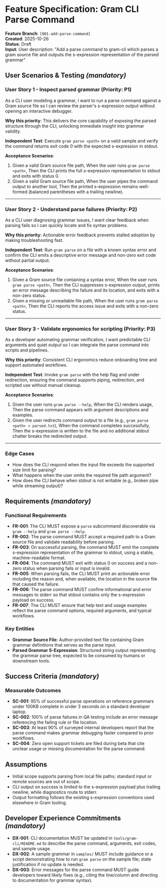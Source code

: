 # Feature Specification: Gram CLI Parse Command

**Feature Branch**: `[001-add-parse-command]`  
**Created**: 2025-10-26  
**Status**: Draft  
**Input**: User description: "Add a parse command to gram-cli which parses a gram source file and outputs the s-expression representation of the parsed grammar"

## User Scenarios & Testing *(mandatory)*

### User Story 1 - Inspect parsed grammar (Priority: P1)

As a CLI user modeling a grammar, I want to run a parse command against a Gram source file so I can review the parser's s-expression output without opening an interactive debugger.

**Why this priority**: This delivers the core capability of exposing the parsed structure through the CLI, unlocking immediate insight into grammar validity.

**Independent Test**: Execute `gram parse <path>` on a valid sample and verify the command returns exit code 0 with the expected s-expression in stdout.

**Acceptance Scenarios**:

1. Given a valid Gram source file path, When the user runs `gram parse <path>`, Then the CLI prints the full s-expression representation to stdout and exits with status 0.
2. Given a valid Gram source file path, When the user pipes the command output to another tool, Then the printed s-expression remains well-formed (balanced parentheses with a trailing newline).

---

### User Story 2 - Understand parse failures (Priority: P2)

As a CLI user diagnosing grammar issues, I want clear feedback when parsing fails so I can quickly locate and fix syntax problems.

**Why this priority**: Actionable error feedback prevents stalled adoption by making troubleshooting fast.

**Independent Test**: Run `gram parse` on a file with a known syntax error and confirm the CLI emits a descriptive error message and non-zero exit code without partial output.

**Acceptance Scenarios**:

1. Given a Gram source file containing a syntax error, When the user runs `gram parse <path>`, Then the CLI suppresses s-expression output, prints an error message describing the failure and its location, and exits with a non-zero status.
2. Given a missing or unreadable file path, When the user runs `gram parse <path>`, Then the CLI reports the access issue and exits with a non-zero status.

---

### User Story 3 - Validate ergonomics for scripting (Priority: P3)

As a developer automating grammar verification, I want predictable CLI arguments and quiet output so I can integrate the parse command into scripts and pipelines.

**Why this priority**: Consistent CLI ergonomics reduce onboarding time and support automated workflows.

**Independent Test**: Invoke `gram parse` with the help flag and under redirection, ensuring the command supports piping, redirection, and scripted use without manual cleanup.

**Acceptance Scenarios**:

1. Given the user runs `gram parse --help`, When the CLI renders usage, Then the parse command appears with argument descriptions and examples.
2. Given the user redirects command output to a file (e.g., `gram parse <path> > parsed.txt`), When the command completes successfully, Then the s-expression is written to the file and no additional stdout chatter breaks the redirected output.

---

### Edge Cases

- How does the CLI respond when the input file exceeds the supported size limit for parsing?
- What happens when the user omits the required file path argument?
- How does the CLI behave when stdout is not writable (e.g., broken pipe while streaming output)?

## Requirements *(mandatory)*

### Functional Requirements

- **FR-001**: The CLI MUST expose a `parse` subcommand discoverable via `gram --help` and `gram parse --help`.
- **FR-002**: The parse command MUST accept a required path to a Gram source file and validate readability before parsing.
- **FR-003**: On successful parsing, the command MUST emit the complete s-expression representation of the grammar to stdout, using a stable, machine-readable format.
- **FR-004**: The command MUST exit with status 0 on success and a non-zero status when parsing fails or input is invalid.
- **FR-005**: When parsing fails, the CLI MUST print an actionable error including the reason and, when available, the location in the source file that caused the failure.
- **FR-006**: The parse command MUST confine informational and error messages to stderr so that stdout contains only the s-expression payload on success.
- **FR-007**: The CLI MUST ensure that help text and usage examples reflect the parse command options, required arguments, and typical workflows.

### Key Entities

- **Grammar Source File**: Author-provided text file containing Gram grammar definitions that serves as the parse input.
- **Parsed Grammar S-Expression**: Structured string output representing the grammar parse tree, expected to be consumed by humans or downstream tools.

## Success Criteria *(mandatory)*

### Measurable Outcomes

- **SC-001**: 95% of successful parse operations on reference grammars under 100KB complete in under 3 seconds on a standard developer laptop.
- **SC-002**: 100% of parse failures in QA testing include an error message referencing the failing rule or file location.
- **SC-003**: At least 90% of surveyed internal developers report that the parse command makes grammar debugging faster compared to prior workflows.
- **SC-004**: Zero open support tickets are filed during beta that cite unclear usage or missing documentation for the parse command.

## Assumptions

- Initial scope supports parsing from local file paths; standard input or remote sources are out of scope.
- CLI output on success is limited to the s-expression payload plus trailing newline, while diagnostics route to stderr.
- Output formatting follows the existing s-expression conventions used elsewhere in Gram tooling.

## Developer Experience Commitments *(mandatory)*

- **DX-001**: CLI documentation MUST be updated in `tools/gram-cli/README.md` to describe the parse command, arguments, exit codes, and sample usage.
- **DX-002**: A sample grammar in `samples/` MUST include guidance or a script demonstrating how to run `gram parse` on the sample file; state justification if no update is needed.
- **DX-003**: Error messages for the parse command MUST guide developers toward likely fixes (e.g., citing the line/column and directing to documentation for grammar syntax).

